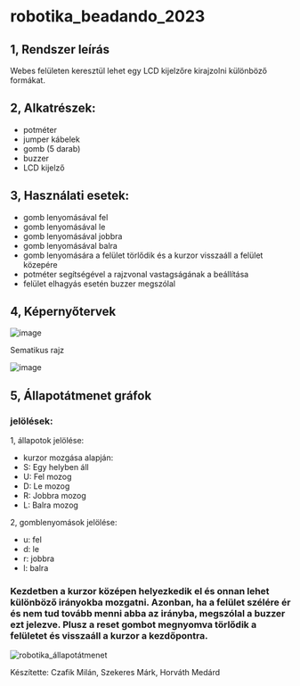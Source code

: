 # robotika_beadando_2023


## 1, Rendszer leírás

Webes felületen keresztül lehet egy LCD kijelzőre kirajzolni különböző formákat. 


## 2, Alkatrészek:

- potméter
- jumper kábelek
- gomb (5 darab)
- buzzer 
- LCD kijelző 


## 3, Használati esetek: 

- gomb lenyomásával fel
- gomb lenyomásával le
- gomb lenyomásával jobbra
- gomb lenyomásával balra
- gomb lenyomására a felület törlődik és a kurzor visszaáll a felület közepére
- potméter segítségével a rajzvonal vastagságának a beállítása
- felület elhagyás esetén buzzer megszólal

## 4, Képernyőtervek


![image](https://github.com/czafikm/robotika_beadando_2023/assets/114134902/ec70becd-38a9-4b21-bab3-123dec3cd259)



Sematikus rajz


![image](https://github.com/czafikm/robotika_beadando_2023/assets/114134902/549a2499-f277-4ddf-b5e9-b550444d825c)



## 5, Állapotátmenet gráfok

### jelölések:
1, állapotok jelölése:
  - kurzor mozgása alapján:
  - S: Egy helyben áll
  - U: Fel mozog
  - D: Le mozog
  - R: Jobbra mozog
  - L: Balra mozog
  
2, gomblenyomások jelölése:
  - u: fel
  - d: le
  - r: jobbra
  - l: balra
 

### Kezdetben a kurzor középen helyezkedik el és onnan lehet különböző irányokba mozgatni. Azonban, ha a felület szélére ér és nem tud tovább menni abba az irányba, megszólal a buzzer ezt jelezve. Plusz a reset gombot megnyomva törlődik a felületet és visszaáll a kurzor a kezdőpontra.

![robotika_állapotátmenet](https://github.com/czafikm/robotika_beadando_2023/assets/114134902/16cb3ee1-38c8-40dc-ae60-2f2aa2265559)



Készítette:
Czafik Milán,
Szekeres Márk,
Horváth Medárd
